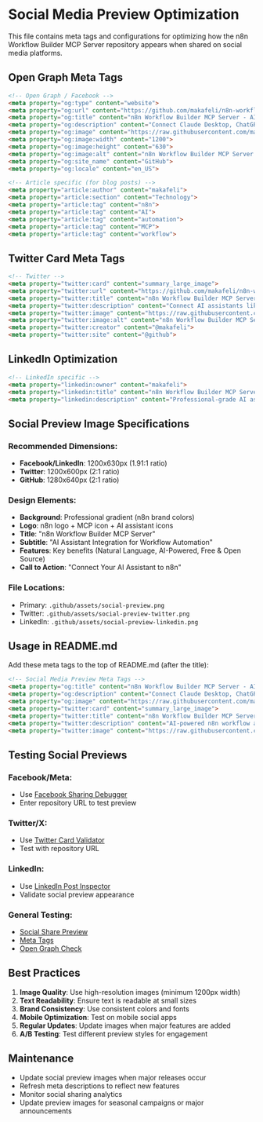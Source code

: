 # Social Media Preview Optimization

This file contains meta tags and configurations for optimizing how the n8n Workflow Builder MCP Server repository appears when shared on social media platforms.

## Open Graph Meta Tags

```html
<!-- Open Graph / Facebook -->
<meta property="og:type" content="website">
<meta property="og:url" content="https://github.com/makafeli/n8n-workflow-builder">
<meta property="og:title" content="n8n Workflow Builder MCP Server - AI Assistant Integration for n8n Automation">
<meta property="og:description" content="Connect Claude Desktop, ChatGPT, and other AI assistants directly to your n8n instance for seamless workflow management, creation, and execution through natural language commands.">
<meta property="og:image" content="https://raw.githubusercontent.com/makafeli/n8n-workflow-builder/main/.github/assets/social-preview.png">
<meta property="og:image:width" content="1200">
<meta property="og:image:height" content="630">
<meta property="og:image:alt" content="n8n Workflow Builder MCP Server - AI-powered workflow automation">
<meta property="og:site_name" content="GitHub">
<meta property="og:locale" content="en_US">

<!-- Article specific (for blog posts) -->
<meta property="article:author" content="makafeli">
<meta property="article:section" content="Technology">
<meta property="article:tag" content="n8n">
<meta property="article:tag" content="AI">
<meta property="article:tag" content="automation">
<meta property="article:tag" content="MCP">
<meta property="article:tag" content="workflow">
```

## Twitter Card Meta Tags

```html
<!-- Twitter -->
<meta property="twitter:card" content="summary_large_image">
<meta property="twitter:url" content="https://github.com/makafeli/n8n-workflow-builder">
<meta property="twitter:title" content="n8n Workflow Builder MCP Server - AI Assistant Integration">
<meta property="twitter:description" content="Connect AI assistants like Claude Desktop to n8n for natural language workflow automation. Create, manage, and execute workflows through conversation.">
<meta property="twitter:image" content="https://raw.githubusercontent.com/makafeli/n8n-workflow-builder/main/.github/assets/social-preview.png">
<meta property="twitter:image:alt" content="n8n Workflow Builder MCP Server - AI-powered workflow automation">
<meta property="twitter:creator" content="@makafeli">
<meta property="twitter:site" content="@github">
```

## LinkedIn Optimization

```html
<!-- LinkedIn specific -->
<meta property="linkedin:owner" content="makafeli">
<meta property="linkedin:title" content="n8n Workflow Builder MCP Server - Enterprise AI Automation">
<meta property="linkedin:description" content="Professional-grade AI assistant integration for n8n workflow automation. Streamline business processes with natural language commands and intelligent workflow management.">
```

## Social Preview Image Specifications

### Recommended Dimensions:
- **Facebook/LinkedIn**: 1200x630px (1.91:1 ratio)
- **Twitter**: 1200x600px (2:1 ratio)
- **GitHub**: 1280x640px (2:1 ratio)

### Design Elements:
- **Background**: Professional gradient (n8n brand colors)
- **Logo**: n8n logo + MCP icon + AI assistant icons
- **Title**: "n8n Workflow Builder MCP Server"
- **Subtitle**: "AI Assistant Integration for Workflow Automation"
- **Features**: Key benefits (Natural Language, AI-Powered, Free & Open Source)
- **Call to Action**: "Connect Your AI Assistant to n8n"

### File Locations:
- Primary: `.github/assets/social-preview.png`
- Twitter: `.github/assets/social-preview-twitter.png`
- LinkedIn: `.github/assets/social-preview-linkedin.png`

## Usage in README.md

Add these meta tags to the top of README.md (after the title):

```html
<!-- Social Media Preview Meta Tags -->
<meta property="og:title" content="n8n Workflow Builder MCP Server - AI Assistant Integration">
<meta property="og:description" content="Connect Claude Desktop, ChatGPT, and other AI assistants to n8n for natural language workflow automation">
<meta property="og:image" content="https://raw.githubusercontent.com/makafeli/n8n-workflow-builder/main/.github/assets/social-preview.png">
<meta property="twitter:card" content="summary_large_image">
<meta property="twitter:title" content="n8n Workflow Builder MCP Server">
<meta property="twitter:description" content="AI-powered n8n workflow automation through natural language commands">
<meta property="twitter:image" content="https://raw.githubusercontent.com/makafeli/n8n-workflow-builder/main/.github/assets/social-preview.png">
```

## Testing Social Previews

### Facebook/Meta:
- Use [Facebook Sharing Debugger](https://developers.facebook.com/tools/debug/)
- Enter repository URL to test preview

### Twitter/X:
- Use [Twitter Card Validator](https://cards-dev.twitter.com/validator)
- Test with repository URL

### LinkedIn:
- Use [LinkedIn Post Inspector](https://www.linkedin.com/post-inspector/)
- Validate social preview appearance

### General Testing:
- [Social Share Preview](https://socialsharepreview.com/)
- [Meta Tags](https://metatags.io/)
- [Open Graph Check](https://opengraphcheck.com/)

## Best Practices

1. **Image Quality**: Use high-resolution images (minimum 1200px width)
2. **Text Readability**: Ensure text is readable at small sizes
3. **Brand Consistency**: Use consistent colors and fonts
4. **Mobile Optimization**: Test on mobile social apps
5. **Regular Updates**: Update images when major features are added
6. **A/B Testing**: Test different preview styles for engagement

## Maintenance

- Update social preview images when major releases occur
- Refresh meta descriptions to reflect new features
- Monitor social sharing analytics
- Update preview images for seasonal campaigns or major announcements
